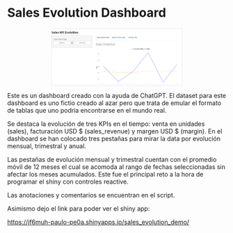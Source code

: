 # Sales Evolution Dashboard

<img src="Captura_app_ventas.png" width="60%" style="display: block; margin: auto;" />

Este es un dashboard creado con la ayuda de ChatGPT. El dataset para este dashboard es uno fictio creado al azar pero que trata de emular el formato de tablas
que uno podría encontrarse en el mundo real.

Se destaca la evolución de tres KPIs en el tiempo: venta en unidades (sales), facturación USD $ (sales_revenue) y margen USD $ (margin).
En el dashboard se han colocado tres pestañas para mirar la data por evolución mensual, trimestral y anual.

Las pestañas de evolución mensual y trimestral cuentan con el promedio móvil de 12 meses el cual se acomoda al rango de fechas seleccionadas sin afectar los meses acumulados. Este fue el principal reto a la hora de programar el shiny con controles reactive.

Las anotaciones y comentarios se encuentran en el script.

Asimismo dejo el link para poder ver el shiny app:

https://jf6muh-paulo-pe0a.shinyapps.io/sales_evolution_demo/
